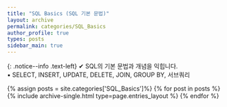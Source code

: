 ```yaml
---
title: "SQL Basics (SQL 기본 문법)"
layout: archive
permalink: categories/SQL_Basics
author_profile: true
types: posts
sidebar_main: true
---
```


{: .notice--info .text-left}
  ✔ SQL의 기본 문법과 개념을 익힙니다.   
  ▪️ SELECT, INSERT, UPDATE, DELETE, JOIN, GROUP BY, 서브쿼리

{% assign posts = site.categories['SQL_Basics']%}
{% for post in posts %}
  {% include archive-single.html type=page.entries_layout %}
{% endfor %}